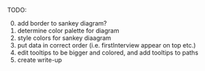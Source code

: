 TODO:

0. add border to sankey diagram?
1. determine color palette for diagram
2. style colors for sankey diaagram
3. put data in correct order (i.e. firstInterview appear on top etc.)
4. edit tooltips to be bigger and colored, and add tooltips to paths
5. create write-up
